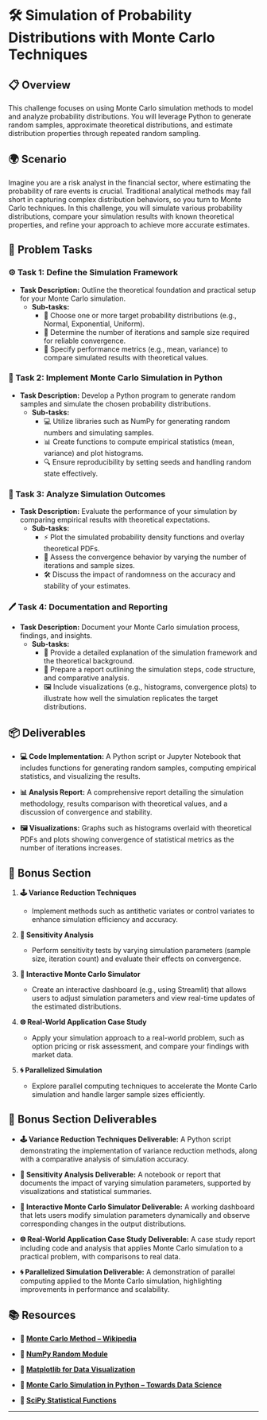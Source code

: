 # 🛠️ Simulation of Probability Distributions with Monte Carlo Techniques

## 📋 Overview
This challenge focuses on using Monte Carlo simulation methods to model and analyze probability distributions. You will leverage Python to generate random samples, approximate theoretical distributions, and estimate distribution properties through repeated random sampling.

## 🌍 Scenario
Imagine you are a risk analyst in the financial sector, where estimating the probability of rare events is crucial. Traditional analytical methods may fall short in capturing complex distribution behaviors, so you turn to Monte Carlo techniques. In this challenge, you will simulate various probability distributions, compare your simulation results with known theoretical properties, and refine your approach to achieve more accurate estimates.

## 📝 Problem Tasks

### ⚙️ Task 1: Define the Simulation Framework
- **Task Description:** Outline the theoretical foundation and practical setup for your Monte Carlo simulation.
  - **Sub-tasks:**
    - 📐 Choose one or more target probability distributions (e.g., Normal, Exponential, Uniform).
    - 🧮 Determine the number of iterations and sample size required for reliable convergence.
    - 🔧 Specify performance metrics (e.g., mean, variance) to compare simulated results with theoretical values.

### 🔬 Task 2: Implement Monte Carlo Simulation in Python
- **Task Description:** Develop a Python program to generate random samples and simulate the chosen probability distributions.
  - **Sub-tasks:**
    - 💻 Utilize libraries such as NumPy for generating random numbers and simulating samples.
    - 📊 Create functions to compute empirical statistics (mean, variance) and plot histograms.
    - 🔍 Ensure reproducibility by setting seeds and handling random state effectively.

### 🔧 Task 3: Analyze Simulation Outcomes
- **Task Description:** Evaluate the performance of your simulation by comparing empirical results with theoretical expectations.
  - **Sub-tasks:**
    - ⚡ Plot the simulated probability density functions and overlay theoretical PDFs.
    - 🔄 Assess the convergence behavior by varying the number of iterations and sample sizes.
    - 🛠️ Discuss the impact of randomness on the accuracy and stability of your estimates.

### 🖊️ Task 4: Documentation and Reporting
- **Task Description:** Document your Monte Carlo simulation process, findings, and insights.
  - **Sub-tasks:**
    - 📄 Provide a detailed explanation of the simulation framework and the theoretical background.
    - 📝 Prepare a report outlining the simulation steps, code structure, and comparative analysis.
    - 🖼️ Include visualizations (e.g., histograms, convergence plots) to illustrate how well the simulation replicates the target distributions.

## 📦 Deliverables
- **💻 Code Implementation:**
  A Python script or Jupyter Notebook that includes functions for generating random samples, computing empirical statistics, and visualizing the results.

- **📊 Analysis Report:**
  A comprehensive report detailing the simulation methodology, results comparison with theoretical values, and a discussion of convergence and stability.

- **🖼️ Visualizations:**
  Graphs such as histograms overlaid with theoretical PDFs and plots showing convergence of statistical metrics as the number of iterations increases.

## 🎁 Bonus Section
1. **🕹️ Variance Reduction Techniques**
   - Implement methods such as antithetic variates or control variates to enhance simulation efficiency and accuracy.

2. **🧮 Sensitivity Analysis**
   - Perform sensitivity tests by varying simulation parameters (sample size, iteration count) and evaluate their effects on convergence.

3. **🔄 Interactive Monte Carlo Simulator**
   - Create an interactive dashboard (e.g., using Streamlit) that allows users to adjust simulation parameters and view real-time updates of the estimated distributions.

4. **🌐 Real-World Application Case Study**
   - Apply your simulation approach to a real-world problem, such as option pricing or risk assessment, and compare your findings with market data.

5. **🌀 Parallelized Simulation**
   - Explore parallel computing techniques to accelerate the Monte Carlo simulation and handle larger sample sizes efficiently.

## 🏅 Bonus Section Deliverables
- **🕹️ Variance Reduction Techniques Deliverable:**
  A Python script demonstrating the implementation of variance reduction methods, along with a comparative analysis of simulation accuracy.

- **🧮 Sensitivity Analysis Deliverable:**
  A notebook or report that documents the impact of varying simulation parameters, supported by visualizations and statistical summaries.

- **🔄 Interactive Monte Carlo Simulator Deliverable:**
  A working dashboard that lets users modify simulation parameters dynamically and observe corresponding changes in the output distributions.

- **🌐 Real-World Application Case Study Deliverable:**
  A case study report including code and analysis that applies Monte Carlo simulation to a practical problem, with comparisons to real data.

- **🌀 Parallelized Simulation Deliverable:**
  A demonstration of parallel computing applied to the Monte Carlo simulation, highlighting improvements in performance and scalability.

## 📚 Resources

- **🔗 [Monte Carlo Method – Wikipedia](https://en.wikipedia.org/wiki/Monte_Carlo_method)**

- **🔗 [NumPy Random Module](https://numpy.org/doc/stable/reference/random/index.html)**

- **🔗 [Matplotlib for Data Visualization](https://matplotlib.org/)**

- **🔗 [Monte Carlo Simulation in Python – Towards Data Science](https://towardsdatascience.com/monte-carlo-simulation-in-python-a-fun-introduction-23b1f5b1b2d8)**

- **🔗 [SciPy Statistical Functions](https://docs.scipy.org/doc/scipy/reference/stats.html)**

---

